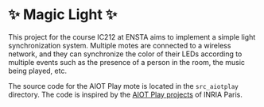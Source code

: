 <!-- LTeX: language=en-US -->

# ✨ Magic Light ✨

This project for the course IC212 at ENSTA aims to implement a simple light synchronization system. Multiple motes are connected to a wireless network, and they can synchronize the color of their LEDs according to multiple events such as the presence of a person in the room, the music being played, etc.

The source code for the AIOT Play mote is located in the `src_aiotplay` directory. The code is inspired by the [AIOT Play projects](https://github.com/aiotsystems/aiot_play_fw.git) of INRIA Paris.